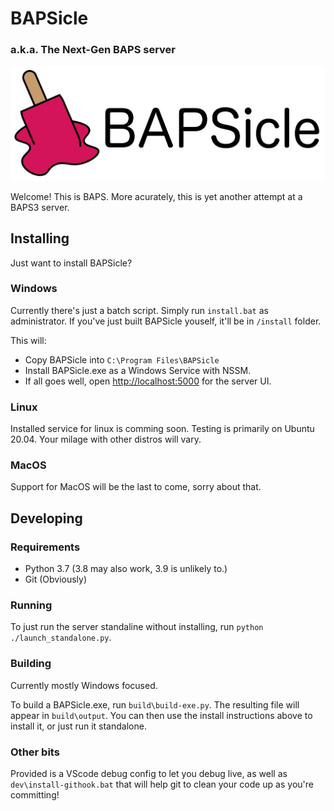 # BAPSicle
### a.k.a. The Next-Gen BAPS server

!["BAPSicle logo, a pink melting ice lolly."](/dev/logo.png "BAPSicle Logo")

Welcome! This is BAPS. More acurately, this is yet another attempt at a BAPS3 server.

## Installing

Just want to install BAPSicle?

### Windows

Currently there's just a batch script. Simply run ``install.bat`` as administrator. If you've just built BAPSicle youself, it'll be in ``/install`` folder.

This will:
* Copy BAPSicle into ``C:\Program Files\BAPSicle``
* Install BAPSicle.exe as a Windows Service with NSSM.
* If all goes well, open [http://localhost:5000](localhost:5000) for the server UI.

### Linux

Installed service for linux is comming soon. Testing is primarily on Ubuntu 20.04. Your milage with other distros will vary.

### MacOS

Support for MacOS will be the last to come, sorry about that.

## Developing

### Requirements

* Python 3.7 (3.8 may also work, 3.9 is unlikely to.)
* Git (Obviously)

### Running
To just run the server standaline without installing, run ``python ./launch_standalone.py``.

### Building

Currently mostly Windows focused.

To build a BAPSicle.exe, run ``build\build-exe.py``. The resulting file will appear in ``build\output``. You can then use the install instructions above to install it, or just run it standalone.

### Other bits

Provided is a VScode debug config to let you debug live, as well as ``dev\install-githook.bat`` that will help git to clean your code up as you're committing!
